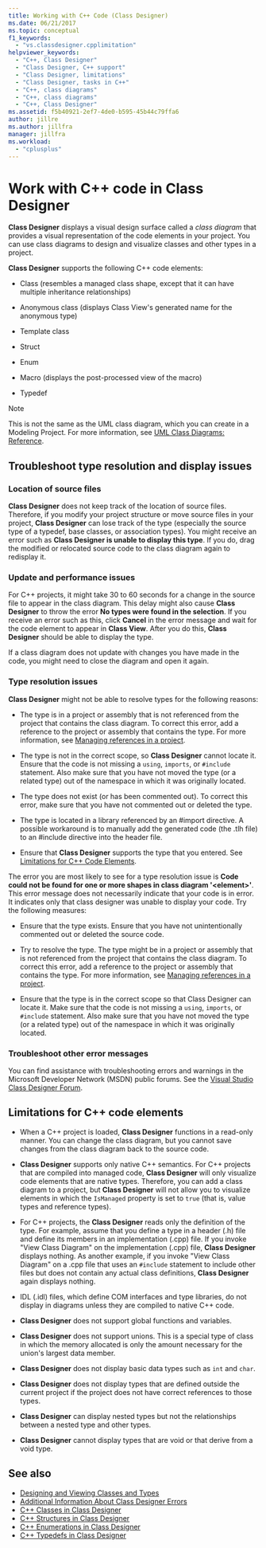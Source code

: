 ```yaml
---
title: Working with C++ Code (Class Designer)
ms.date: 06/21/2017
ms.topic: conceptual
f1_keywords:
  - "vs.classdesigner.cpplimitation"
helpviewer_keywords:
  - "C++, Class Designer"
  - "Class Designer, C++ support"
  - "Class Designer, limitations"
  - "Class Designer, tasks in C++"
  - "C++, class diagrams"
  - "C++, class diagrams"
  - "C++, Class Designer"
ms.assetid: f5b40921-2ef7-4de0-b595-45b44c79ffa6
author: jillre
ms.author: jillfra
manager: jillfra
ms.workload:
  - "cplusplus"
---
```

# Work with C++ code in Class Designer

**Class Designer** displays a visual design surface called a *class diagram* that provides a visual representation of the code elements in your project. You can use class diagrams to design and visualize classes and other types in a project.

**Class Designer** supports the following C++ code elements:

- Class (resembles a managed class shape, except that it can have multiple inheritance relationships)

- Anonymous class (displays Class View's generated name for the anonymous type)

- Template class

- Struct

- Enum

- Macro (displays the post-processed view of the macro)

- Typedef

> [!NOTE]
> This is not the same as the UML class diagram, which you can create in a Modeling Project. For more information, see [UML Class Diagrams: Reference](../../modeling/create-uml-modeling-projects-and-diagrams.md).

## Troubleshoot type resolution and display issues

### Location of source files

**Class Designer** does not keep track of the location of source files. Therefore, if you modify your project structure or move source files in your project, **Class Designer** can lose track of the type (especially the source type of a typedef, base classes, or association types). You might receive an error such as **Class Designer is unable to display this type**. If you do, drag the modified or relocated source code to the class diagram again to redisplay it.

### Update and performance issues

For C++ projects, it might take 30 to 60 seconds for a change in the source file to appear in the class diagram. This delay might also cause **Class Designer** to throw the error **No types were found in the selection**. If you receive an error such as this, click **Cancel** in the error message and wait for the code element to appear in **Class View**. After you do this, **Class Designer** should be able to display the type.

If a class diagram does not update with changes you have made in the code, you might need to close the diagram and open it again.

### Type resolution issues

**Class Designer** might not be able to resolve types for the following reasons:

- The type is in a project or assembly that is not referenced from the project that contains the class diagram. To correct this error, add a reference to the project or assembly that contains the type. For more information, see [Managing references in a project](../managing-references-in-a-project.md).

- The type is not in the correct scope, so **Class Designer** cannot locate it. Ensure that the code is not missing a `using`, `imports`, or `#include` statement. Also make sure that you have not moved the type (or a related type) out of the namespace in which it was originally located.

- The type does not exist (or has been commented out). To correct this error, make sure that you have not commented out or deleted the type.

- The type is located in a library referenced by an #import directive. A possible workaround is to manually add the generated code (the .tlh file) to an #include directive into the header file.

- Ensure that **Class Designer** supports the type that you entered. See [Limitations for C++ Code Elements](#limitations-for-c-code-elements).

The error you are most likely to see for a type resolution issue is **Code could not be found for one or more shapes in class diagram '\<element>'**. This error message does not necessarily indicate that your code is in error. It indicates only that class designer was unable to display your code. Try the following measures:

- Ensure that the type exists. Ensure that you have not unintentionally commented out or deleted the source code.

- Try to resolve the type. The type might be in a project or assembly that is not referenced from the project that contains the class diagram. To correct this error, add a reference to the project or assembly that contains the type. For more information, see [Managing references in a project](../managing-references-in-a-project.md).

- Ensure that the type is in the correct scope so that Class Designer can locate it. Make sure that the code is not missing a `using`, `imports`, or `#include` statement. Also make sure that you have not moved the type (or a related type) out of the namespace in which it was originally located.

### Troubleshoot other error messages

You can find assistance with troubleshooting errors and warnings in the Microsoft Developer Network (MSDN) public forums. See the [Visual Studio Class Designer Forum](https://social.msdn.microsoft.com/Forums/en-US/home?forum=vsclassdesigner).

## Limitations for C++ code elements

- When a C++ project is loaded, **Class Designer** functions in a read-only manner. You can change the class diagram, but you cannot save changes from the class diagram back to the source code.

- **Class Designer** supports only native C++ semantics. For C++ projects that are compiled into managed code, **Class Designer** will only visualize code elements that are native types. Therefore, you can add a class diagram to a project, but **Class Designer** will not allow you to visualize elements in which the `IsManaged` property is set to `true` (that is, value types and reference types).

- For C++ projects, the **Class Designer** reads only the definition of the type. For example, assume that you define a type in a header (.h) file and define its members in an implementation (.cpp) file. If you invoke "View Class Diagram" on the implementation (.cpp) file, **Class Designer** displays nothing. As another example, if you invoke "View Class Diagram" on a .cpp file that uses an `#include` statement to include other files but does not contain any actual class definitions, **Class Designer** again displays nothing.

- IDL (.idl) files, which define COM interfaces and type libraries, do not display in diagrams unless they are compiled to native C++ code.

- **Class Designer** does not support global functions and variables.

- **Class Designer** does not support unions. This is a special type of class in which the memory allocated is only the amount necessary for the union's largest data member.

- **Class Designer** does not display basic data types such as `int` and `char`.

- **Class Designer** does not display types that are defined outside the current project if the project does not have correct references to those types.

- **Class Designer** can display nested types but not the relationships between a nested type and other types.

- **Class Designer** cannot display types that are void or that derive from a void type.

## See also

- [Designing and Viewing Classes and Types](designing-and-viewing-classes-and-types.md)
- [Additional Information About Class Designer Errors](additional-information-about-errors.md)
- [C++ Classes in Class Designer](visual-cpp-classes.md)
- [C++ Structures in Class Designer](visual-cpp-structures.md)
- [C++ Enumerations in Class Designer](visual-cpp-enumerations.md)
- [C++ Typedefs in Class Designer](visual-cpp-typedefs.md)
